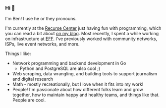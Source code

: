 ### Hi 👋

I'm Ben! I use he or they pronouns.

I'm currently at the [Recurse Center](https://www.recurse.com) just having fun with programming, which you can read a bit about [on my blog](https://eenblam.github.io). Most recently, I spent a while working on infrastructure at [EFF](https://www.eff.org). I've previously worked with community networks, ISPs, live event networks, and more.

Things I like:
* Network programming and backend development in Go
    * Python and PostgreSQL are also cool ;)
* Web scraping, data wrangling, and building tools to support journalism and digital research
* Math - mostly recreationally, but I love when it fits into my work!
* People! I'm passionate about how different folks learn and grow together, how to maintain happy and healthy teams, and things like that. People are cool.

<!--
**eenblam/eenblam** is a ✨ _special_ ✨ repository because its `README.md` (this file) appears on your GitHub profile.

Here are some ideas to get you started:

- 🔭 I’m currently working on ...
- 🌱 I’m currently learning ...
- 👯 I’m looking to collaborate on ...
- 🤔 I’m looking for help with ...
- 💬 Ask me about ...
- 📫 How to reach me: ...
- 😄 Pronouns: ...
- ⚡ Fun fact: ...
-->
